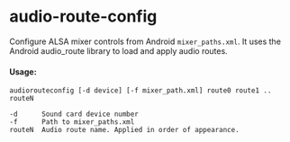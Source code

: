 # audio-route-config
Configure ALSA mixer controls from Android `mixer_paths.xml`. It uses the Android audio_route library to load and apply audio routes.

#### Usage:
```
audiorouteconfig [-d device] [-f mixer_path.xml] route0 route1 .. routeN
```
```
-d      Sound card device number
-f      Path to mixer_paths.xml
routeN  Audio route name. Applied in order of appearance.
```
